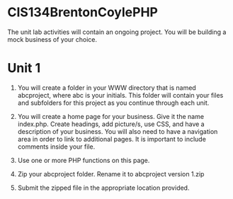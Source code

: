 # CIS134BrentonCoylePHP
The unit lab activities will contain an ongoing project. You will be building a mock business of your
choice.

# Unit 1

1. You will create a folder in your WWW directory that is named abcproject, where abc is your initials. This folder will contain your files and subfolders for this project as you continue through each unit.
   
2. You will create a home page for your business. Give it the name index.php. Create headings, add picture/s, use CSS, and have a description of your business. You will also need to have a navigation area in order to link to additional pages. It is important to include comments inside your file.
   
3. Use one or more PHP functions on this page.
   
4. Zip your abcproject folder. Rename it to abcproject version 1.zip
   
5. Submit the zipped file in the appropriate location provided.
